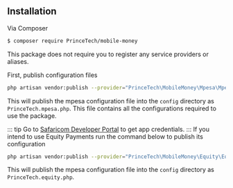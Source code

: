 ## Installation

Via Composer

``` bash
$ composer require PrinceTech/mobile-money
```

This package does not require you to register any service providers or aliases.

First, publish configuration files
```bash
php artisan vendor:publish --provider="PrinceTech\MobileMoney\Mpesa\MpesaServiceProvider"
```
This will publish the mpesa configuration file into the `config` directory as
`PrinceTech.mpesa.php`. 
This file contains all the configurations required to use the package. 

::: tip 
Go to [Safaricom Developer Portal](https://developer.safaricom.co.ke) to get app credentials.
:::
If you intend to use Equity Payments run the command below to publish its configuration
```bash
php artisan vendor:publish --provider="PrinceTech\MobileMoney\Equity\EquityServiceProvider"
```
This will publish the mpesa configuration file into the `config` directory as
`PrinceTech.equity.php`. 

